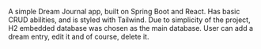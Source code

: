 A simple Dream Journal app, built on Spring Boot and React. Has basic CRUD abilities, and is styled with Tailwind. Due to simplicity of the project, H2 embedded database was chosen as the main database.
User can add a dream entry, edit it and of course, delete it. 
